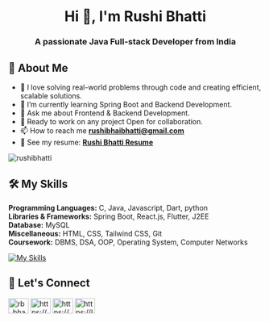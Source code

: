 <h1 align="center">Hi 👋, I'm Rushi Bhatti</h1>
<h3 align="center">A passionate Java Full-stack Developer from India</h3>

## 🚀 About Me
- 🛫 I love solving real-world problems through code and creating efficient, scalable solutions.
- 🌱 I’m currently learning Spring Boot and Backend Development.
- 💬 Ask me about Frontend & Backend Development.
- 🍻 Ready to work on any project Open for collaboration.
- 📫 How to reach me **rushibhaibhatti@gmail.com**
- 📄 See my resume: [**Rushi Bhatti Resume**](https://drive.google.com/file/d/17lM2wguheqcE3_DVKikETw-GrYGAiEWq/view?usp=drivesdk)

<p align="left"> <img src="https://komarev.com/ghpvc/?username=rushibhatti&label=Profile%20views&color=0e75b6&style=flat" alt="rushibhatti" /> </p>

## 🛠 My Skills

**Programming Languages:** C, Java, Javascript, Dart, python\
**Libraries & Frameworks:** Spring Boot, React.js, Flutter, J2EE\
**Database:** MySQL \
**Miscellaneous:** HTML, CSS, Tailwind CSS, Git\
**Coursework:** DBMS, DSA, OOP, Operating System, Computer Networks


[![My Skills](https://skillicons.dev/icons?i=c,java,js,dart,python,spring,react,flutter,tailwind,html,css,git,github,mysql,postman&theme=dark&perline=5)](https://skillicons.dev)

## 💬 Let's Connect
<p align="left">
<a href="https://x.com/RB_Bhatti_171" target="blank"><img align="center" src="https://raw.githubusercontent.com/rahuldkjain/github-profile-readme-generator/master/src/images/icons/Social/twitter.svg" alt="rb_bhatti_171" height="30" width="40" /></a>
<a href="https://www.linkedin.com/in/rushi-bhatti" target="blank"><img align="center" src="https://raw.githubusercontent.com/rahuldkjain/github-profile-readme-generator/master/src/images/icons/Social/linked-in-alt.svg" alt="https://www.linkedin.com/in/rushi-bhatti" height="30" width="40" /></a>
<a href="https://www.instagram.com/r.b.bhatti/" target="blank"><img align="center" src="https://raw.githubusercontent.com/rahuldkjain/github-profile-readme-generator/master/src/images/icons/Social/instagram.svg" alt="https://www.instagram.com/r.b.bhatti/" height="30" width="40" /></a>
<a href="https://leetcode.com/Rushi_Bhatti/" target="blank"><img align="center" src="https://raw.githubusercontent.com/rahuldkjain/github-profile-readme-generator/master/src/images/icons/Social/leet-code.svg" alt="https://leetcode.com/rushi_bhatti/" height="30" width="40" /></a>
</p>

